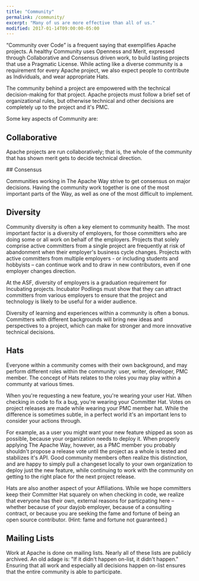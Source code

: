 ```yaml
---
title: "Community"
permalink: /community/
excerpt: "Many of us are more effective than all of us."
modified: 2017-01-14T09:00:00-05:00
---
```


<q>Community over Code</q> is a frequent saying that exemplifies Apache projects.  A healthy Community uses Openness and Merit, expressed through Collaborative and Consensus driven work, to build lasting projects that use a Pragmatic License. While acting like a diverse community is a requirement for every Apache project, we also expect people to contribute as Individuals, and wear appropriate Hats.

The community behind a project are empowered with the technical decision-making for that project. Apache projects must follow a brief set of organizational rules, but otherwise technical and other decisions are completely up to the project and it's PMC.

Some key aspects of Community are:

## Collaborative

Apache projects are run collaboratively; that is, the whole of the community that has shown merit gets to decide technical direction.

## Consensus

Communities working in The Apache Way strive to get consensus on major decisions. Having the community work together is one of the most important parts of the Way, as well as one of the most difficult to implement.

## Diversity

Community diversity is often a key element to community health. The most important factor is a diversity of employers, for those committers who are doing some or all work on behalf of the employers. Projects that solely comprise active committers from a single project are frequently at risk of abandonment when their employer's business cycle changes. Projects with active committers from multiple employers - or including students and hobbyists – can continue work and to draw in new contributors, even if one employer changes direction.

At the ASF, diversity of employers is a graduation requirement for Incubating projects. Incubator Podlings must show that they can attract committers from various employers to ensure that the project and technology is likely to be useful for a wider audience.

Diversity of learning and experiences within a community is often a bonus. Committers with different backgrounds will bring new ideas and perspectives to a project, which can make for stronger and more innovative technical decisions.

## Hats

Everyone within a community comes with their own background, and may perform different roles within the community: user, writer, developer, PMC member. The concept of Hats relates to the roles you may play within a communty at various times.

When you're requesting a new feature, you're wearing your user Hat. When checking in code to fix a bug, you're wearing your Committer Hat. Votes on project releases are made while wearing your PMC member hat. While the difference is sometimes subtle, in a perfect world it's an important lens to consider your actions through.

For example, as a user you might want your new feature shipped as soon as possible, because your organization needs to deploy it. When properly applying The Apache Way, however, as a PMC member you probably shouldn't propose a release vote until the project as a whole is tested and stabilizes it's API. Good community members often realize this distinction, and are happy to simply pull a changeset locally to your own organization to deploy just the new feature, while continuing to work with the community on getting to the right place for the next project release.

Hats are also another aspect of your Affiliations. While we hope committers keep their Committer Hat squarely on when checking in code, we realize that everyone has their own, external reasons for particpating here – whether because of your dayjob employer, because of a consulting contract, or because you are seeking the fame and fortune of being an open source contributor. (Hint: fame and fortune not guaranteed.)

## Mailing Lists

Work at Apache is done on mailing lists. Nearly all of these lists are publicly archived. An old adage is: "If it didn't happen on-list, it didn't happen." Ensuring that all work and especially all decisions happen on-list ensures that the entire community is able to participate.

